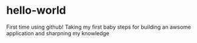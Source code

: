 # hello-world
First time using github!
Taking my first baby steps for building an awsome application and sharpning my knowledge
